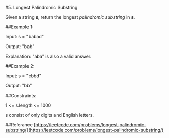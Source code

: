 #5. Longest Palindromic Substring


Given a string **s**, return the longest *palindromic substring* in **s**.

 
##Example 1:

Input: s = "babad"

Output: "bab"

Explanation: "aba" is also a valid answer.

##Example 2:

Input: s = "cbbd"

Output: "bb"

##Constraints:

1 <= s.length <= 1000

s consist of only digits and English letters.

##Referance
[https://leetcode.com/problems/longest-palindromic-substring/](https://leetcode.com/problems/longest-palindromic-substring/)